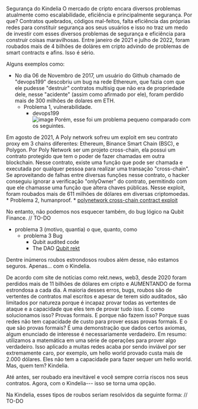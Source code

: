 Segurança do Kindelia
O mercado de cripto encara diversos problemas atualmente como escalabilidade, eficiência e principalmente segurança. 
    Por que? Contratos quebrados, códigos mal-feitos, falta eficiência das próprias redes para constituir segurança aos seus
usuários e isso no traz um medo de investir com esses diversos problemas de segurança e eficiência para construir coisas
maravilhosas. Entre janeiro de 2021 e julho de 2022, foram roubados mais de 4 bilhões de doláres em cripto advindo de problemas 
de smart contracts e afins. Isso é sério.

Alguns exemplos como:
  * No dia 06 de Novembro de 2017, um usuário do Github chamado de "devops199" descobriu um bug na rede Ethereum, que fazia com que ele pudesse "destruir" contratos multisig que não era de propriedade dele, nesse "acidente" (assim como afirmado por ele), foram perdido mais de 300 milhões de dolares em ETH.
    * Problema 1, vulnerabilidade.
      * devops199      
![image](https://user-images.githubusercontent.com/53550620/187800494-1fc3bb47-8971-4d6b-8f2d-674e76a690c1.png)
Porém, esse foi um problema pequeno comparado com os seguintes.

Em agosto de 2021, A Poly network sofreu um exploit em seu contrato proxy em 3 chains diferentes:
Ethereum,
Binance Smart Chain (BSC),
e Polygon.
Por Poly Network ser um projeto cross-chain, ela possui um contrato protegido que tem o poder de fazer chamadas em outra blockchain. Nesse contrato, existe uma função que pode ser chamada e executada por qualquer pessoa para realizar uma transação "cross-chain". Se aproveitando de falhas entre diversas funções nesse contrato, o hacker conseguiu ignorar a verificação "onlyOwner" do contrato, permitindo com que ele chamasse uma função que altera chaves públicas.
Nesse exploit, foram roubados mais de 611 milhões de dólares em diversas criptomoedas.
    * Problema 2, humanproof.
      * [polynetwork cross-chain contract exploit](https://rekt.news/polynetwork-rekt/)


No entanto, não podemos nos esquecer também, do bug lógico na Qubit Finance.
// TO-DO
  * problema 3 (motivo, quantia)
  o que, quanto, como
    * problema 3 Bug
      * Qubit audited code
      * The DAO
[Qubit rekt](https://rekt.news/qubit-rekt/)

Dentre inúmeros roubos estrondosos roubos além desse, não estamos seguros. Apenas... com o Kindelia.


De acordo com site de notícias como rekt.news, web3, desde 2020 foram perdidos mais de 11 bilhões de dólares em cripto e AUMENTANDO de forma estrondosa a cada dia. A maioria desses erros, bugs, roubos são de vertentes de contratos mal escritos e apesar de terem sido auditados, são limitados por natureza porque é incapaz provar todas as vertentes de ataque e a capacidade que eles tem de provar tudo isso. E como solucionamos isso? Provas formais. E porque não fazem isso? Porque suas redes não tem capacidade de custo para prover essas provas formais. E o que são provas formais? É uma demonstração que dados certos axiomas, algum enunciado de interesse é necessariamente verdadeiro. Em resumo: utilizamos a matemática em uma série de operações para prover algo verdadeiro.
Isso aplicado a muitas redes acaba por sendo inviável por ser extremamente caro, por exemplo, um hello world provado custa mais de 2.000 dólares. Eles não tem a capacidade para fazer sequer um hello world. Mas, quem tem? Kindelia.

Até antes, ser roubado era inevitável e você sempre corria riscos nos seus contratos. Agora, com o Kindelia--- isso se torna uma opção.




Na Kindelia, esses tipos de roubos seriam resolvidos da seguinte forma:
// TO-DO
